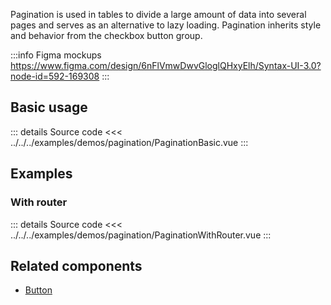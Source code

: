 Pagination is used in tables to divide a large amount of data into several pages
and serves as an alternative to lazy loading.
Pagination inherits style and behavior from the checkbox button group.

:::info Figma mockups
https://www.figma.com/design/6nFlVmwDwvGloglQHxyElh/Syntax-UI-3.0?node-id=592-169308
:::

## Basic usage

<PaginationBasic />

::: details Source code
<<< ../../../examples/demos/pagination/PaginationBasic.vue
:::

## Examples

### With router

<PaginationWithRouter />
::: details Source code
<<< ../../../examples/demos/pagination/PaginationWithRouter.vue
:::

## Related components

- [Button](/components/button/button.doc)
